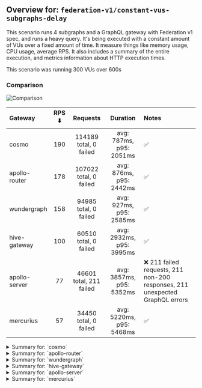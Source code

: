 ## Overview for: `federation-v1/constant-vus-subgraphs-delay`


This scenario runs 4 subgraphs and a GraphQL gateway with Federation v1 spec, and runs a heavy query. It's being executed with a constant amount of VUs over a fixed amount of time. It measure things like memory usage, CPU usage, average RPS. It also includes a summary of the entire execution, and metrics information about HTTP execution times.


This scenario was running 300 VUs over 600s


### Comparison


<img src="https://imagedelivery.net/KYe9TScr4TldYHA48pczVg/b27a665d-ad3e-4562-0482-dcc83cb71800/public" alt="Comparison" />


| Gateway       | RPS ⬇️ |        Requests         |         Duration         | Notes                                                                       |
| :------------ | :----: | :---------------------: | :----------------------: | :-------------------------------------------------------------------------- |
| cosmo         |  190   | 114189 total, 0 failed  | avg: 787ms, p95: 2051ms  | ✅                                                                           |
| apollo-router |  178   | 107022 total, 0 failed  | avg: 876ms, p95: 2442ms  | ✅                                                                           |
| wundergraph   |  158   |  94985 total, 0 failed  | avg: 927ms, p95: 2585ms  | ✅                                                                           |
| hive-gateway  |  100   |  60510 total, 0 failed  | avg: 2932ms, p95: 3995ms | ✅                                                                           |
| apollo-server |   77   | 46601 total, 211 failed | avg: 3857ms, p95: 5352ms | ❌ 211 failed requests, 211 non-200 responses, 211 unexpected GraphQL errors |
| mercurius     |   57   |  34450 total, 0 failed  | avg: 5220ms, p95: 5468ms | ✅                                                                           |



<details>
  <summary>Summary for: `cosmo`</summary>

  **K6 Output**




```
     ✓ response code was 200
     ✓ no graphql errors
     ✓ valid response structure

     █ setup

     checks.........................: 100.00% ✓ 342507     ✗ 0     
     data_received..................: 10 GB   17 MB/s
     data_sent......................: 136 MB  226 kB/s
     http_req_blocked...............: avg=1.22ms   min=1.34µs  med=2.95µs   max=4.89s  p(90)=4.2µs    p(95)=4.98µs 
     http_req_connecting............: avg=926.3µs  min=0s      med=0s       max=3.55s  p(90)=0s       p(95)=0s     
     http_req_duration..............: avg=786.72ms min=3.41ms  med=658.55ms max=6.71s  p(90)=1.6s     p(95)=2.05s  
       { expected_response:true }...: avg=786.72ms min=3.41ms  med=658.55ms max=6.71s  p(90)=1.6s     p(95)=2.05s  
     http_req_failed................: 0.00%   ✓ 0          ✗ 114189
     http_req_receiving.............: avg=236.51ms min=28.32µs med=77.12µs  max=6.2s   p(90)=981.1ms  p(95)=1.45s  
     http_req_sending...............: avg=23.05ms  min=7.31µs  med=13.8µs   max=4.24s  p(90)=33.98µs  p(95)=12.35ms
     http_req_tls_handshaking.......: avg=0s       min=0s      med=0s       max=0s     p(90)=0s       p(95)=0s     
     http_req_waiting...............: avg=527.15ms min=3.32ms  med=497.66ms max=4.38s  p(90)=954.51ms p(95)=1.11s  
     http_reqs......................: 114189  190.044744/s
     iteration_duration.............: avg=1.56s    min=16.8ms  med=1.25s    max=10.57s p(90)=3.27s    p(95)=3.99s  
     iterations.....................: 114169  190.011458/s
     vus............................: 300     min=300      max=300 
     vus_max........................: 300     min=300      max=300 
```


**Performance Overview**


<img src="https://imagedelivery.net/KYe9TScr4TldYHA48pczVg/e63eb176-f9b7-4c2a-0155-c2b40bd38f00/public" alt="Performance Overview" />


**Subgraphs Overview**


<img src="https://imagedelivery.net/KYe9TScr4TldYHA48pczVg/6b49d5d6-33f0-486e-fa2c-edf64e267e00/public" alt="Subgraphs Overview" />


**HTTP Overview**


<img src="https://imagedelivery.net/KYe9TScr4TldYHA48pczVg/c3b48baa-f1ad-49be-9f3b-272fdc8c2300/public" alt="HTTP Overview" />


  </details>

<details>
  <summary>Summary for: `apollo-router`</summary>

  **K6 Output**




```
     ✓ response code was 200
     ✓ no graphql errors
     ✓ valid response structure

     █ setup

     checks.........................: 100.00% ✓ 321006     ✗ 0     
     data_received..................: 9.4 GB  16 MB/s
     data_sent......................: 127 MB  211 kB/s
     http_req_blocked...............: avg=1.33ms   min=1.22µs  med=3.06µs   max=3.98s  p(90)=4.51µs   p(95)=5.28µs  
     http_req_connecting............: avg=1.07ms   min=0s      med=0s       max=3.98s  p(90)=0s       p(95)=0s      
     http_req_duration..............: avg=875.83ms min=5.97ms  med=664.24ms max=7.18s  p(90)=1.96s    p(95)=2.44s   
       { expected_response:true }...: avg=875.83ms min=5.97ms  med=664.24ms max=7.18s  p(90)=1.96s    p(95)=2.44s   
     http_req_failed................: 0.00%   ✓ 0          ✗ 107022
     http_req_receiving.............: avg=349.52ms min=23.91µs med=78.09µs  max=6.3s   p(90)=1.39s    p(95)=1.92s   
     http_req_sending...............: avg=18.64ms  min=7.49µs  med=14.04µs  max=6s     p(90)=32.35µs  p(95)=306.85µs
     http_req_tls_handshaking.......: avg=0s       min=0s      med=0s       max=0s     p(90)=0s       p(95)=0s      
     http_req_waiting...............: avg=507.66ms min=5.91ms  med=465.3ms  max=2.94s  p(90)=943.93ms p(95)=1.09s   
     http_reqs......................: 107022  178.082145/s
     iteration_duration.............: avg=1.67s    min=18.61ms med=1.31s    max=14.33s p(90)=3.57s    p(95)=4.37s   
     iterations.....................: 107002  178.048866/s
     vus............................: 300     min=300      max=300 
     vus_max........................: 300     min=300      max=300 
```


**Performance Overview**


<img src="https://imagedelivery.net/KYe9TScr4TldYHA48pczVg/abeca4ed-074f-490e-4f02-5e8747bee700/public" alt="Performance Overview" />


**Subgraphs Overview**


<img src="https://imagedelivery.net/KYe9TScr4TldYHA48pczVg/55a29447-2e67-4e8d-2aaf-5ab6b730c500/public" alt="Subgraphs Overview" />


**HTTP Overview**


<img src="https://imagedelivery.net/KYe9TScr4TldYHA48pczVg/596f3043-70b9-4df1-1e4d-87d407c5cd00/public" alt="HTTP Overview" />


  </details>

<details>
  <summary>Summary for: `wundergraph`</summary>

  **K6 Output**




```
     ✓ response code was 200
     ✓ no graphql errors
     ✓ valid response structure

     █ setup

     checks.........................: 100.00% ✓ 284895     ✗ 0    
     data_received..................: 8.3 GB  14 MB/s
     data_sent......................: 113 MB  188 kB/s
     http_req_blocked...............: avg=2.37ms   min=1.55µs  med=3.59µs   max=3.95s  p(90)=5.47µs   p(95)=6.45µs 
     http_req_connecting............: avg=2.02ms   min=0s      med=0s       max=3.95s  p(90)=0s       p(95)=0s     
     http_req_duration..............: avg=927.03ms min=7.01ms  med=711.87ms max=8.16s  p(90)=2.1s     p(95)=2.58s  
       { expected_response:true }...: avg=927.03ms min=7.01ms  med=711.87ms max=8.16s  p(90)=2.1s     p(95)=2.58s  
     http_req_failed................: 0.00%   ✓ 0          ✗ 94985
     http_req_receiving.............: avg=375.68ms min=31.71µs med=99.11µs  max=7.52s  p(90)=1.49s    p(95)=2.06s  
     http_req_sending...............: avg=29.38ms  min=6.86µs  med=17.95µs  max=4.4s   p(90)=122.03µs p(95)=28.72ms
     http_req_tls_handshaking.......: avg=0s       min=0s      med=0s       max=0s     p(90)=0s       p(95)=0s     
     http_req_waiting...............: avg=521.96ms min=6.89ms  med=457.54ms max=3.85s  p(90)=993.37ms p(95)=1.16s  
     http_reqs......................: 94985   158.027936/s
     iteration_duration.............: avg=1.88s    min=20.73ms med=1.55s    max=15.34s p(90)=3.93s    p(95)=4.8s   
     iterations.....................: 94965   157.994662/s
     vus............................: 36      min=36       max=300
     vus_max........................: 300     min=300      max=300
```


**Performance Overview**


<img src="https://imagedelivery.net/KYe9TScr4TldYHA48pczVg/f2143dd3-555d-493f-1189-4b2097f8cc00/public" alt="Performance Overview" />


**Subgraphs Overview**


<img src="https://imagedelivery.net/KYe9TScr4TldYHA48pczVg/1a54f647-0892-4942-79d3-f97ee91ec100/public" alt="Subgraphs Overview" />


**HTTP Overview**


<img src="https://imagedelivery.net/KYe9TScr4TldYHA48pczVg/ed85eaa0-3f44-4810-d6f0-367412028e00/public" alt="HTTP Overview" />


  </details>

<details>
  <summary>Summary for: `hive-gateway`</summary>

  **K6 Output**




```
     ✓ response code was 200
     ✓ no graphql errors
     ✓ valid response structure

     █ setup

     checks.........................: 100.00% ✓ 181470     ✗ 0    
     data_received..................: 5.3 GB  8.8 MB/s
     data_sent......................: 72 MB   119 kB/s
     http_req_blocked...............: avg=61.64µs  min=1.21µs   med=3.6µs   max=145.34ms p(90)=5.25µs   p(95)=5.91µs  
     http_req_connecting............: avg=36.22µs  min=0s       med=0s      max=32.31ms  p(90)=0s       p(95)=0s      
     http_req_duration..............: avg=2.93s    min=11.85ms  med=2.81s   max=41.08s   p(90)=3.36s    p(95)=3.99s   
       { expected_response:true }...: avg=2.93s    min=11.85ms  med=2.81s   max=41.08s   p(90)=3.36s    p(95)=3.99s   
     http_req_failed................: 0.00%   ✓ 0          ✗ 60510
     http_req_receiving.............: avg=3.4ms    min=38.18µs  med=80.57µs max=491.5ms  p(90)=594.69µs p(95)=7.02ms  
     http_req_sending...............: avg=690.63µs min=7.45µs   med=16.99µs max=408.51ms p(90)=36.14µs  p(95)=140.03µs
     http_req_tls_handshaking.......: avg=0s       min=0s       med=0s      max=0s       p(90)=0s       p(95)=0s      
     http_req_waiting...............: avg=2.92s    min=11.78ms  med=2.81s   max=41.08s   p(90)=3.35s    p(95)=3.98s   
     http_reqs......................: 60510   100.400301/s
     iteration_duration.............: avg=2.98s    min=164.21ms med=2.86s   max=41.14s   p(90)=3.43s    p(95)=4.06s   
     iterations.....................: 60490   100.367116/s
     vus............................: 155     min=155      max=300
     vus_max........................: 300     min=300      max=300
```


**Performance Overview**


<img src="https://imagedelivery.net/KYe9TScr4TldYHA48pczVg/6d1d26ad-3b6f-4bb7-6a56-32d4edaadd00/public" alt="Performance Overview" />


**Subgraphs Overview**


<img src="https://imagedelivery.net/KYe9TScr4TldYHA48pczVg/1717d6ac-47ad-485f-9224-2290d507c200/public" alt="Subgraphs Overview" />


**HTTP Overview**


<img src="https://imagedelivery.net/KYe9TScr4TldYHA48pczVg/c1d59a84-123d-4366-3d95-59a7c7dbfa00/public" alt="HTTP Overview" />


  </details>

<details>
  <summary>Summary for: `apollo-server`</summary>

  **K6 Output**




```
     ✗ response code was 200
      ↳  99% — ✓ 46370 / ✗ 211
     ✗ no graphql errors
      ↳  99% — ✓ 46370 / ✗ 211
     ✓ valid response structure

     █ setup

     checks.........................: 99.69% ✓ 139110    ✗ 422  
     data_received..................: 4.1 GB 6.8 MB/s
     data_sent......................: 55 MB  92 kB/s
     http_req_blocked...............: avg=54.98µs  min=1.53µs   med=3.72µs   max=31.21ms  p(90)=5.45µs   p(95)=6.31µs 
     http_req_connecting............: avg=47.52µs  min=0s       med=0s       max=30.62ms  p(90)=0s       p(95)=0s     
     http_req_duration..............: avg=3.85s    min=12.72ms  med=3.34s    max=1m0s     p(90)=4.81s    p(95)=5.35s  
       { expected_response:true }...: avg=3.6s     min=12.72ms  med=3.34s    max=59.98s   p(90)=4.78s    p(95)=5.29s  
     http_req_failed................: 0.45%  ✓ 211       ✗ 46390
     http_req_receiving.............: avg=335.84µs min=0s       med=112.69µs max=195.2ms  p(90)=179.74µs p(95)=242.4µs
     http_req_sending...............: avg=126.42µs min=8.25µs   med=18.75µs  max=203.35ms p(90)=34.24µs  p(95)=43.57µs
     http_req_tls_handshaking.......: avg=0s       min=0s       med=0s       max=0s       p(90)=0s       p(95)=0s     
     http_req_waiting...............: avg=3.85s    min=12.6ms   med=3.34s    max=1m0s     p(90)=4.81s    p(95)=5.35s  
     http_reqs......................: 46601  77.232114/s
     iteration_duration.............: avg=3.87s    min=131.93ms med=3.36s    max=1m0s     p(90)=4.83s    p(95)=5.36s  
     iterations.....................: 46581  77.198968/s
     vus............................: 73     min=73      max=300
     vus_max........................: 300    min=300     max=300
```


**Performance Overview**


<img src="https://imagedelivery.net/KYe9TScr4TldYHA48pczVg/acf4ede3-7864-44ad-2592-c18f7b285200/public" alt="Performance Overview" />


**Subgraphs Overview**


<img src="https://imagedelivery.net/KYe9TScr4TldYHA48pczVg/b75bd851-4a44-4e7e-80a5-7eed049b1000/public" alt="Subgraphs Overview" />


**HTTP Overview**


<img src="https://imagedelivery.net/KYe9TScr4TldYHA48pczVg/db8fa799-ed1a-4c64-8b9c-290441feba00/public" alt="HTTP Overview" />


  </details>

<details>
  <summary>Summary for: `mercurius`</summary>

  **K6 Output**




```
     ✓ response code was 200
     ✓ no graphql errors
     ✓ valid response structure

     █ setup

     checks.........................: 100.00% ✓ 103290    ✗ 0    
     data_received..................: 3.0 GB  5.0 MB/s
     data_sent......................: 41 MB   68 kB/s
     http_req_blocked...............: avg=57.33µs  min=1.5µs    med=3.71µs   max=17.53ms  p(90)=5.02µs   p(95)=5.59µs  
     http_req_connecting............: avg=51.2µs   min=0s       med=0s       max=17.49ms  p(90)=0s       p(95)=0s      
     http_req_duration..............: avg=5.22s    min=14.84ms  med=5.3s     max=11.21s   p(90)=5.41s    p(95)=5.46s   
       { expected_response:true }...: avg=5.22s    min=14.84ms  med=5.3s     max=11.21s   p(90)=5.41s    p(95)=5.46s   
     http_req_failed................: 0.00%   ✓ 0         ✗ 34450
     http_req_receiving.............: avg=225.18µs min=39.98µs  med=116.57µs max=238.69ms p(90)=164.67µs p(95)=185.44µs
     http_req_sending...............: avg=38.32µs  min=8.66µs   med=21.15µs  max=46.38ms  p(90)=33.6µs   p(95)=38.19µs 
     http_req_tls_handshaking.......: avg=0s       min=0s       med=0s       max=0s       p(90)=0s       p(95)=0s      
     http_req_waiting...............: avg=5.22s    min=14.73ms  med=5.3s     max=11.21s   p(90)=5.41s    p(95)=5.46s   
     http_reqs......................: 34450   57.212784/s
     iteration_duration.............: avg=5.23s    min=369.47ms med=5.31s    max=11.22s   p(90)=5.42s    p(95)=5.47s   
     iterations.....................: 34430   57.179569/s
     vus............................: 52      min=52      max=300
     vus_max........................: 300     min=300     max=300
```


**Performance Overview**


<img src="https://imagedelivery.net/KYe9TScr4TldYHA48pczVg/8a89bdb1-bb0c-4b72-1855-3b199c9cdb00/public" alt="Performance Overview" />


**Subgraphs Overview**


<img src="https://imagedelivery.net/KYe9TScr4TldYHA48pczVg/86aa33e2-b12a-4639-5e97-69e851387400/public" alt="Subgraphs Overview" />


**HTTP Overview**


<img src="https://imagedelivery.net/KYe9TScr4TldYHA48pczVg/1a1b9252-fe22-4551-bf86-996e91112d00/public" alt="HTTP Overview" />


  </details>